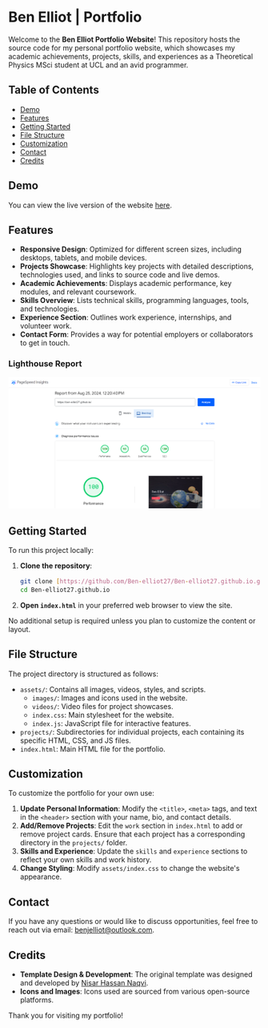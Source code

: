 # Ben Elliot | Portfolio

Welcome to the **Ben Elliot Portfolio Website**! This repository hosts the source code for my personal portfolio website, which showcases my academic achievements, projects, skills, and experiences as a Theoretical Physics MSci student at UCL and an avid programmer.

## Table of Contents

- [Demo](#demo)
- [Features](#features)
- [Getting Started](#getting-started)
- [File Structure](#file-structure)
- [Customization](#customization)
- [Contact](#contact)
- [Credits](#credits)

## Demo

You can view the live version of the website [here](https://your-website-link).

## Features

- **Responsive Design**: Optimized for different screen sizes, including desktops, tablets, and mobile devices.
- **Projects Showcase**: Highlights key projects with detailed descriptions, technologies used, and links to source code and live demos.
- **Academic Achievements**: Displays academic performance, key modules, and relevant coursework.
- **Skills Overview**: Lists technical skills, programming languages, tools, and technologies.
- **Experience Section**: Outlines work experience, internships, and volunteer work.
- **Contact Form**: Provides a way for potential employers or collaborators to get in touch.

### Lighthouse Report

![Lighthouse Report](/assets/images/lighthouse-report.png)

## Getting Started

To run this project locally:

1. **Clone the repository**:
   ```bash
   git clone [https://github.com/Ben-elliot27/Ben-elliot27.github.io.git](https://github.com/Ben-elliot27/Ben-elliot27.github.io.git)
   cd Ben-elliot27.github.io
   ```

2. **Open `index.html`** in your preferred web browser to view the site.

No additional setup is required unless you plan to customize the content or layout.

## File Structure

The project directory is structured as follows:

- `assets/`: Contains all images, videos, styles, and scripts.
  - `images/`: Images and icons used in the website.
  - `videos/`: Video files for project showcases.
  - `index.css`: Main stylesheet for the website.
  - `index.js`: JavaScript file for interactive features.
- `projects/`: Subdirectories for individual projects, each containing its specific HTML, CSS, and JS files.
- `index.html`: Main HTML file for the portfolio.

## Customization

To customize the portfolio for your own use:

1. **Update Personal Information**: Modify the `<title>`, `<meta>` tags, and text in the `<header>` section with your name, bio, and contact details.
2. **Add/Remove Projects**: Edit the `work` section in `index.html` to add or remove project cards. Ensure that each project has a corresponding directory in the `projects/` folder.
3. **Skills and Experience**: Update the `skills` and `experience` sections to reflect your own skills and work history.
4. **Change Styling**: Modify `assets/index.css` to change the website's appearance.

## Contact

If you have any questions or would like to discuss opportunities, feel free to reach out via email: [benjelliot@outlook.com](mailto:benjelliot@outlook.com).

## Credits

- **Template Design & Development**: The original template was designed and developed by [Nisar Hassan Naqvi](https://nisar.dev).
- **Icons and Images**: Icons used are sourced from various open-source platforms.

Thank you for visiting my portfolio!

